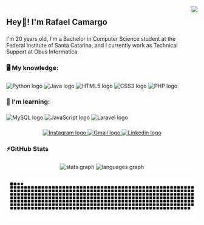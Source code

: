 <img align="right" height="160" src="http://www.lalocadelosgatos.com/wp-content/uploads/2010/10/gato-tecladoo.gif"/>

###

<h2 align="left">Hey👋! I'm Rafael Camargo</h2>

###

<p align="left">I'm 20 years old, I'm a Bachelor in Computer Science student at the Federal Institute of Santa Catarina, and I currently work as Technical Support at Obus Informatica.</p>

###

<h3 align="left"></h3>

###

<h3 align="left">🖥️ My knowledge:</h3>

###

<div align="left">
  <img src="https://cdn.jsdelivr.net/gh/devicons/devicon/icons/python/python-original.svg" height="35" width="55" alt="Python logo"/>
  <img src="https://cdn.jsdelivr.net/gh/devicons/devicon/icons/java/java-original.svg" height="35" width="55" alt="Java logo"/>
  <img src="https://cdn.jsdelivr.net/gh/devicons/devicon/icons/html5/html5-original.svg" height="35" width="55" alt="HTML5 logo"/>
  <img src="https://cdn.jsdelivr.net/gh/devicons/devicon/icons/css3/css3-original.svg" height="35" width="55" alt="CSS3 logo"/>
  <img src="https://cdn.jsdelivr.net/gh/devicons/devicon/icons/php/php-plain.svg" height="35" width="55" alt="PHP logo"/>
</div>

###

<h3 align="left">📖 I'm learning:</h3>

###

<div align="left">
  <img src="https://cdn.jsdelivr.net/gh/devicons/devicon/icons/mysql/mysql-original.svg" height="35" width="55" alt="MySQL logo"/>
  <img src="https://cdn.jsdelivr.net/gh/devicons/devicon/icons/javascript/javascript-original.svg" height="35" width="55" alt="JavaScript logo"/>
  <img src="https://cdn.jsdelivr.net/gh/devicons/devicon/icons/laravel/laravel-plain.svg" height="35" width="55" alt="Laravel logo"/>
</div>

###

<div align="center">
  <a href="https://www.instagram.com/rafandoo/" target="_blank">
    <img src="https://img.shields.io/static/v1?message=Instagram&logo=instagram&label=&color=E4405F&logoColor=white&labelColor=&style=for-the-badge" height="35" alt="Instagram logo"/>
  </a>
  <a href="mailto:rafaelcamargo.inf@gmail.com" target="_blank">
    <img src="https://img.shields.io/static/v1?message=Gmail&logo=gmail&label=&color=D14836&logoColor=white&labelColor=&style=for-the-badge" height="35" alt="Gmail logo"/>
  </a>
  <a href="https://www.linkedin.com/in/rafaelcamargob/" target="_blank">
    <img src="https://img.shields.io/static/v1?message=LinkedIn&logo=linkedin&label=&color=0077B5&logoColor=white&labelColor=&style=for-the-badge" height="35" alt="Linkedin logo"/>
  </a>
</div>

###

<h3 align="left">⚡GitHub Stats</h3>

###

<div align="center">
  <img src="https://github-readme-stats.vercel.app/api?hide_title=false&hide_rank=false&show_icons=true&include_all_commits=true&count_private=true&disable_animations=false&theme=aura_dark&locale=en&hide_border=false&username=rafandoo" height="150" alt="stats graph"/>
  <img src="https://github-readme-stats.vercel.app/api/top-langs?locale=en&hide_title=false&layout=compact&card_width=320&langs_count=6&theme=aura_dark&hide_border=false&username=rafandoo" height="150" alt="languages graph"/>
</div>

###

![Snake animation](https://github.com/rafandoo/rafandoo/blob/output/github-contribution-grid-snake.svg)

###
